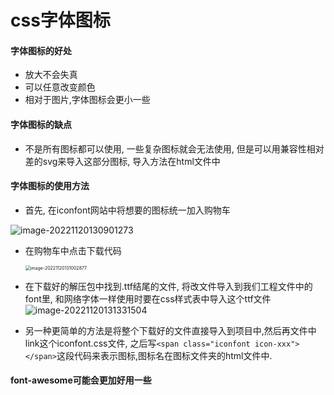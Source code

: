 # css字体图标

#### 字体图标的好处

* 放大不会失真
* 可以任意改变颜色
* 相对于图片,字体图标会更小一些

#### 字体图标的缺点

* 不是所有图标都可以使用,  一些复杂图标就会无法使用,  但是可以用兼容性相对差的svg来导入这部分图标,  导入方法在html文件中

#### 字体图标的使用方法

* 首先,  在iconfont网站中将想要的图标统一加入购物车

![image-20221120130901273](C:\Users\35392\AppData\Roaming\Typora\typora-user-images\image-20221120130901273.png)

* 在购物车中点击下载代码

  <img src="C:\Users\35392\AppData\Roaming\Typora\typora-user-images\image-20221120131002877.png" alt="image-20221120131002877" style="zoom:50%;" />

* 在下载好的解压包中找到.ttf结尾的文件,  将改文件导入到我们工程文件中的font里,  和网络字体一样使用时要在css样式表中导入这个ttf文件![image-20221120131331504](C:\Users\35392\AppData\Roaming\Typora\typora-user-images\image-20221120131331504.png)

* 另一种更简单的方法是将整个下载好的文件直接导入到项目中,然后再文件中link这个iconfont.css文件,  之后写``<span class="iconfont icon-xxx"></span>``这段代码来表示图标,图标名在图标文件夹的html文件中.





#### font-awesome可能会更加好用一些


